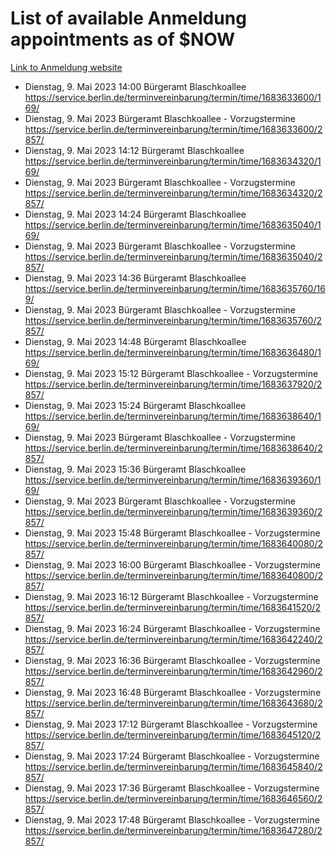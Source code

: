 # List of available Anmeldung appointments as of $NOW
[Link to Anmeldung website](https://service.berlin.de/terminvereinbarung/termin/tag.php?termin=1&anliegen[]=120686&dienstleisterlist=122210,122217,327316,122219,327312,122227,327314,122231,327346,122243,327348,122254,122252,329742,122260,329745,122262,329748,122271,327278,122273,327274,122277,327276,330436,122280,327294,122282,327290,122284,327292,122291,327270,122285,327266,122286,327264,122296,327268,150230,329760,122297,327286,122294,327284,122312,329763,122314,329775,122304,327330,122311,327334,122309,327332,317869,122281,327352,122279,329772,122283,122276,327324,122274,327326,122267,329766,122246,327318,122251,327320,122257,327322,122208,327298,122226,327300&herkunft=http%3A%2F%2Fservice.berlin.de%2Fdienstleistung%2F120686%2F)
- Dienstag, 9. Mai 2023 14:00 Bürgeramt Blaschkoallee https://service.berlin.de/terminvereinbarung/termin/time/1683633600/169/
- Dienstag, 9. Mai 2023  Bürgeramt Blaschkoallee - Vorzugstermine https://service.berlin.de/terminvereinbarung/termin/time/1683633600/2857/
- Dienstag, 9. Mai 2023 14:12 Bürgeramt Blaschkoallee https://service.berlin.de/terminvereinbarung/termin/time/1683634320/169/
- Dienstag, 9. Mai 2023  Bürgeramt Blaschkoallee - Vorzugstermine https://service.berlin.de/terminvereinbarung/termin/time/1683634320/2857/
- Dienstag, 9. Mai 2023 14:24 Bürgeramt Blaschkoallee https://service.berlin.de/terminvereinbarung/termin/time/1683635040/169/
- Dienstag, 9. Mai 2023  Bürgeramt Blaschkoallee - Vorzugstermine https://service.berlin.de/terminvereinbarung/termin/time/1683635040/2857/
- Dienstag, 9. Mai 2023 14:36 Bürgeramt Blaschkoallee https://service.berlin.de/terminvereinbarung/termin/time/1683635760/169/
- Dienstag, 9. Mai 2023  Bürgeramt Blaschkoallee - Vorzugstermine https://service.berlin.de/terminvereinbarung/termin/time/1683635760/2857/
- Dienstag, 9. Mai 2023 14:48 Bürgeramt Blaschkoallee https://service.berlin.de/terminvereinbarung/termin/time/1683636480/169/
- Dienstag, 9. Mai 2023 15:12 Bürgeramt Blaschkoallee - Vorzugstermine https://service.berlin.de/terminvereinbarung/termin/time/1683637920/2857/
- Dienstag, 9. Mai 2023 15:24 Bürgeramt Blaschkoallee https://service.berlin.de/terminvereinbarung/termin/time/1683638640/169/
- Dienstag, 9. Mai 2023  Bürgeramt Blaschkoallee - Vorzugstermine https://service.berlin.de/terminvereinbarung/termin/time/1683638640/2857/
- Dienstag, 9. Mai 2023 15:36 Bürgeramt Blaschkoallee https://service.berlin.de/terminvereinbarung/termin/time/1683639360/169/
- Dienstag, 9. Mai 2023  Bürgeramt Blaschkoallee - Vorzugstermine https://service.berlin.de/terminvereinbarung/termin/time/1683639360/2857/
- Dienstag, 9. Mai 2023 15:48 Bürgeramt Blaschkoallee - Vorzugstermine https://service.berlin.de/terminvereinbarung/termin/time/1683640080/2857/
- Dienstag, 9. Mai 2023 16:00 Bürgeramt Blaschkoallee - Vorzugstermine https://service.berlin.de/terminvereinbarung/termin/time/1683640800/2857/
- Dienstag, 9. Mai 2023 16:12 Bürgeramt Blaschkoallee - Vorzugstermine https://service.berlin.de/terminvereinbarung/termin/time/1683641520/2857/
- Dienstag, 9. Mai 2023 16:24 Bürgeramt Blaschkoallee - Vorzugstermine https://service.berlin.de/terminvereinbarung/termin/time/1683642240/2857/
- Dienstag, 9. Mai 2023 16:36 Bürgeramt Blaschkoallee - Vorzugstermine https://service.berlin.de/terminvereinbarung/termin/time/1683642960/2857/
- Dienstag, 9. Mai 2023 16:48 Bürgeramt Blaschkoallee - Vorzugstermine https://service.berlin.de/terminvereinbarung/termin/time/1683643680/2857/
- Dienstag, 9. Mai 2023 17:12 Bürgeramt Blaschkoallee - Vorzugstermine https://service.berlin.de/terminvereinbarung/termin/time/1683645120/2857/
- Dienstag, 9. Mai 2023 17:24 Bürgeramt Blaschkoallee - Vorzugstermine https://service.berlin.de/terminvereinbarung/termin/time/1683645840/2857/
- Dienstag, 9. Mai 2023 17:36 Bürgeramt Blaschkoallee - Vorzugstermine https://service.berlin.de/terminvereinbarung/termin/time/1683646560/2857/
- Dienstag, 9. Mai 2023 17:48 Bürgeramt Blaschkoallee - Vorzugstermine https://service.berlin.de/terminvereinbarung/termin/time/1683647280/2857/
